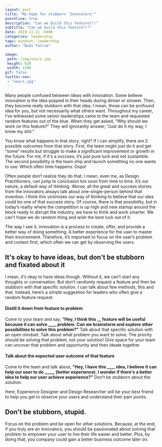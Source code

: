 ```yaml
---
layout: post
title: "My hope for stubborn 'Innovators'"
punchline: true
description: "Can we build this feature?!!"
subtitle: "Can we build this feature?!!"
date: 2019-11-21 -0400
categories: leadership
tags: mindset, leadership
author: "Budi Tanrim"

image:
 path: /img/seo/x.jpg
 height: 630
 width: 1200
gif: false
twitter-seo: 
 - "seo/x.jpg"
---
```


Many people confused between ideas with innovation.
Some believe innovation is the idea popped in their heads during dinner or shower. Then, they become really stubborn with that idea. I mean, those can be profound idea for you, but not necessarily what others want. Throughout my career, I’ve witnessed some senior leaderships came to the team and requested random features out of the blue. When they get asked, “Why should we work on this feature?” They will ignorantly answer, “Just do it my way, I know my shit.”

You know what happens in that story, right?
If I can simplify, there are 2 possible outcomes from that story.
First, the team might just do it and get “some” results but struggle to make a significant improvement or growth in the future. For me, if it's a success, it’s just pure luck and not sustainble. The second possibility is the team ship and launch something no one wants to use. Which often time happens. Oops!

Often people don’t realize they do that. I mean, even me, as Design Practitioners, can jump to conclusion too soon from time to time. It’s our nature, a default way of thinking. Worse, all the great and success stories from the innovators always talk about one-single-person behind that invention. I think this victimizes our way of thinking to believe that our idea could be one of that success story. Of course, there is that possibility, but in today’s reality where the competition is up high and new startup around the block ready to disrupt the industry, we have to think and work smarter. We can't hope we do random thing and wish the best luck out of it.

The way I see it, innovation is a process to create, offer, and provide a better way of doing something. A better experience for the user to master their environment. Therefore, it’s important to focus on the user’s problem and context first, which often we can get by observing the users.

## It's okay to have ideas, but don't be stubborn and fixated about it
I mean, it’s okay to have ideas though. Without it, we can’t start any thoughts or conversation. But don’t randomly request a feature and then be stubborn with that specific solution. I can talk about few methods, this and that. Instead, here’s a simple suggestion for leaders who often give a random feature request:

#### Distill it down from feature to problem
Come to your team and say, **“Hey, I think this __ feature will be useful because it can solve ____ problem. Can we brainstorm and explore other possibilities to solve this problem?”**
Talk about that specific solution with an open mindset. Talk about what problem you want to solve. The priority should be solving that problem, not your solution! Give space for your team can uncover that problem and opportunity and then ideate together.


#### Talk about the expected user outcome of that feature
Come to the team and talk about, **“Hey, I have this ____ idea, I believe it can help our user to do _____ (better experience). I wonder if there's a better idea to help our user achieve experience?”** Don’t be stubborn about the solution. 

Here, Experience Designer and Design Researcher will be your best friend to help you get to observe your users and understand their pain points.


## Don't be stubborn, stupid.
Focus on the problem and be open for other solutions. Because, at the end, if you truly are an innovators, you should be passionated about solving that problem to empower your user to live their life easier and better. Plus, by doing that, you company could gain a better business outcome later on.
